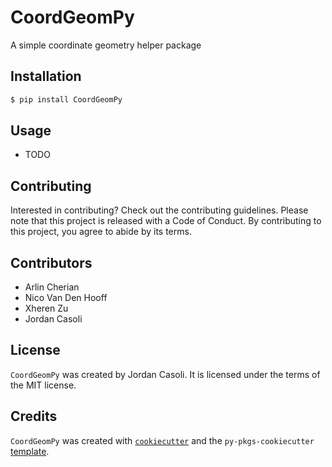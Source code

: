 # CoordGeomPy

A simple coordinate geometry helper package

## Installation

```bash
$ pip install CoordGeomPy
```

## Usage

- TODO

## Contributing

Interested in contributing? Check out the contributing guidelines. Please note that this project is released with a Code of Conduct. By contributing to this project, you agree to abide by its terms.

## Contributors

- Arlin Cherian
- Nico Van Den Hooff
- Xheren Zu
- Jordan Casoli

## License

`CoordGeomPy` was created by Jordan Casoli. It is licensed under the terms of the MIT license.

## Credits

`CoordGeomPy` was created with [`cookiecutter`](https://cookiecutter.readthedocs.io/en/latest/) and the `py-pkgs-cookiecutter` [template](https://github.com/py-pkgs/py-pkgs-cookiecutter).
